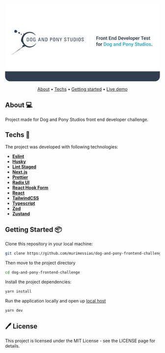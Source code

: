 <p align="center">
  <img src="./docs/assets/banner.svg" /> 
  <br />
</p>
<p align="center">
  <a href="https://github.com/murimessias/dog-and-pony-frontend-challenge#about-">About</a> •  
  <a href="https://github.com/murimessias/dog-and-pony-frontend-challenge#techs-">Techs</a> •  
  <a href="https://github.com/murimessias/dog-and-pony-frontend-challenge#getting-started-">Getting started</a> •  
  <a href="https://dog-and-pony-frontend-challenge.vercel.app/" target="_blank">Live demo</a>
</p>

## About 💻

Project made for Dog and Pony Studios front end developer challenge.

## Techs 🚀

The project was developed with following technologies:

- **[Eslint](https://eslint.org/)**
- **[Husky](https://typicode.github.io/husky/#/)**
- **[Lint Staged](https://github.com/okonet/lint-staged)**
- **[Next.js](https://nextjs.org/)**
- **[Prettier](https://prettier.io/)**
- **[Radix UI](https://www.radix-ui.com/)**
- **[React Hook Form](https://react-hook-form.com/)**
- **[React](https://react.dev/)**
- **[TailwindCSS](https://tailwindcss.com/)**
- **[Typescript](https://www.typescriptlang.org/)**
- **[Zod](https://zod.dev/)**
- **[Zustand](https://github.com/pmndrs/zustand)**

## Getting Started 📦

Clone this repository in your local machine:

```bash
git clone https://github.com/murimessias/dog-and-pony-frontend-challenge.git
```

Then move to the project directory

```bash
cd dog-and-pony-frontend-challenge
```

Install the project dependencies:

```bash
yarn install
```

Run the application locally and open up [local host](http://localhost:3000)

```bash
yarn dev
```

## 🖊️ License

This project is licensed under the MIT License - see the LICENSE page for details.
